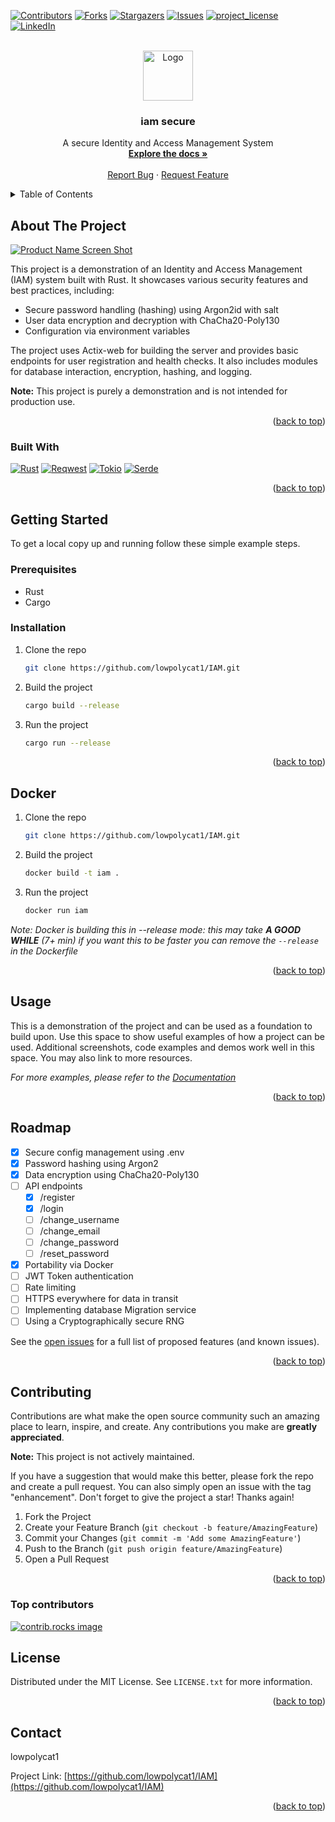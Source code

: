 <!-- Thanks to othneildrew for publishing this great template! https://github.com/othneildrew/Best-README-Template/blob/main/BLANK_README.md -->

<a id="readme-top"></a>

[![Contributors][contributors-shield]][contributors-url]
[![Forks][forks-shield]][forks-url]
[![Stargazers][stars-shield]][stars-url]
[![Issues][issues-shield]][issues-url]
[![project_license][license-shield]][license-url]
[![LinkedIn][linkedin-shield]][linkedin-url]

<!-- PROJECT LOGO -->
<br />
<div align="center">
  <a href="https://github.com/lowpolycat1/IAM">
    <img src="readme-sections/logo.png" alt="Logo" width="80" height="80">
  </a>

<h3 align="center">iam secure</h3>

  <p align="center">
    A secure Identity and Access Management System
    <br />
    <a href="https://github.com/lowpolycat1/IAM"><strong>Explore the docs »</strong></a>
    <br />
    <br />
    <!-- <a href="https://github.com/lowpolycat1/IAM">View Demo</a> -->
    <!-- · -->
    <a href="https://github.com/lowpolycat1/IAM/issues/new?labels=bug&template=bug-report---.md">Report Bug</a>
    ·
    <a href="https://github.com/lowpolycat1/IAM/issues/new?labels=enhancement&template=feature-request---.md">Request Feature</a>
  </p>
</div>

<!-- TABLE OF CONTENTS -->
<details>
  <summary>Table of Contents</summary>
  <ol>
    <li>
      <a href="#about-the-project">About The Project</a>
      <ul>
        <li><a href="#built-with">Built With</a></li>
      </ul>
    </li>
    <li>
      <a href="#getting-started">Getting Started</a>
      <ul>
        <li><a href="#prerequisites">Prerequisites</a></li>
        <li><a href="#installation">Installation</a></li>
      </ul>
    </li>
    <li><a href="#usage">Usage</a></li>
    <li><a href="#roadmap">Roadmap</a></li>
    <li><a href="#contributing">Contributing</a></li>
    <li><a href="#license">License</a></li>
    <li><a href="#contact">Contact</a></li>
    <li><a href="#acknowledgments">Acknowledgments</a></li>
  </ol>
</details>

<!-- ABOUT THE PROJECT -->
## About The Project

[![Product Name Screen Shot][product-screenshot]]()

This project is a demonstration of an Identity and Access Management (IAM) system built with Rust. It showcases various security features and best practices, including:

* Secure password handling (hashing) using Argon2id with salt
* User data encryption and decryption with ChaCha20-Poly130
* Configuration via environment variables

The project uses Actix-web for building the server and provides basic endpoints for user registration and health checks. It also includes modules for database interaction, encryption, hashing, and logging.

**Note:** This project is purely a demonstration and is not intended for production use.

<p align="right">(<a href="#readme-top">back to top</a>)</p>

### Built With

[![Rust][Rust-shield]][Rust-url]
[![Reqwest][Reqwest-shield]][Reqwest-url]
[![Tokio][Tokio-shield]][Tokio-url]
[![Serde][Serde-shield]][Serde-url]

<p align="right">(<a href="#readme-top">back to top</a>)</p>

[Rust-shield]: https://img.shields.io/badge/Rust-000000?style=for-the-badge&logo=rust&logoColor=white
[Rust-url]: https://www.rust-lang.org/
[Reqwest-shield]: https://img.shields.io/badge/Reqwest-000000?style=for-the-badge&logo=reqwest&logoColor=white
[Tokio-shield]: https://img.shields.io/badge/Tokio-000000?style=for-the-badge&logo=tokio&logoColor=white
[Tokio-url]: https://tokio.rs/
[Serde-shield]: https://img.shields.io/badge/Serde-000000?style=for-the-badge&logo=serde&logoColor=white
[Serde-url]: https://serde.rs/

<!-- GETTING STARTED -->
## Getting Started

To get a local copy up and running follow these simple example steps.

### Prerequisites

* Rust
* Cargo

### Installation

1. Clone the repo

    ```sh
    git clone https://github.com/lowpolycat1/IAM.git
    ```

2. Build the project

    ```sh
    cargo build --release
    ```

3. Run the project

    ```sh
    cargo run --release
    ```

<p align="right">(<a href="#readme-top">back to top</a>)</p>

## Docker

1. Clone the repo

    ```sh
    git clone https://github.com/lowpolycat1/IAM.git
    ```

2. Build the project

    ```sh
    docker build -t iam .
    ```

2. Run the project

    ```sh
    docker run iam
    ```

_Note: Docker is building this in --release mode: this may take _**A GOOD WHILE**_ (7+ min) if you want this to be faster you can remove the `--release` in the Dockerfile_

<p align="right">(<a href="#readme-top">back to top</a>)</p>

<!-- USAGE EXAMPLES -->
## Usage

This is a demonstration of the project and can be used as a foundation to build upon. Use this space to show useful examples of how a project can be used. Additional screenshots, code examples and demos work well in this space. You may also link to more resources.

_For more examples, please refer to the [Documentation]()_

<p align="right">(<a href="#readme-top">back to top</a>)</p>

<!-- ROADMAP -->
## Roadmap

* [x] Secure config management using .env
* [x] Password hashing using Argon2
* [x] Data encryption using ChaCha20-Poly130
* [ ] API endpoints
  * [x] /register
  * [x] /login
  * [ ] /change_username
  * [ ] /change_email
  * [ ] /change_password
  * [ ] /reset_password
* [x] Portability via Docker
* [ ] JWT Token authentication
* [ ] Rate limiting
* [ ] HTTPS everywhere for data in transit
* [ ] Implementing database Migration service
* [ ] Using a Cryptographically secure RNG

See the [open issues](https://github.com/lowpolycat1/IAM/issues) for a full list of proposed features (and known issues).

<p align="right">(<a href="#readme-top">back to top</a>)</p>

<!-- CONTRIBUTING -->
## Contributing

Contributions are what make the open source community such an amazing place to learn, inspire, and create. Any contributions you make are **greatly appreciated**.

**Note:** This project is not actively maintained.

If you have a suggestion that would make this better, please fork the repo and create a pull request. You can also simply open an issue with the tag "enhancement".
Don't forget to give the project a star! Thanks again!

1. Fork the Project
2. Create your Feature Branch (`git checkout -b feature/AmazingFeature`)
3. Commit your Changes (`git commit -m 'Add some AmazingFeature'`)
4. Push to the Branch (`git push origin feature/AmazingFeature`)
5. Open a Pull Request

<p align="right">(<a href="#readme-top">back to top</a>)</p>

### Top contributors

<a href="https://github.com/lowpolycat1/IAM/graphs/contributors">
  <img src="https://contrib.rocks/image?repo=LowPolyCat1/IAM" alt="contrib.rocks image" />
</a>

<!-- LICENSE -->
## License

Distributed under the MIT License. See `LICENSE.txt` for more information.

<p align="right">(<a href="#readme-top">back to top</a>)</p>

<!-- CONTACT -->
## Contact

lowpolycat1

Project Link: [https://github.com/lowpolycat1/IAM](https://github.com/lowpolycat1/IAM)

<p align="right">(<a href="#readme-top">back to top</a>)</p>

<!-- ACKNOWLEDGMENTS -->
<!-- ## Acknowledgments

* []()
* []()
* []() -->

<!-- <p align="right">(<a href="#readme-top">back to top</a>)</p> -->

<!-- MARKDOWN LINKS & IMAGES -->
<!-- https://www.markdownguide.org/basic-syntax/#reference-style-links -->
[contributors-shield]: https://img.shields.io/github/contributors/lowpolycat1/IAM.svg?style=for-the-badge
[contributors-url]: https://github.com/lowpolycat1/IAM/graphs/contributors
[forks-shield]: https://img.shields.io/github/forks/lowpolycat1/IAM.svg?style=for-the-badge
[forks-url]: https://github.com/lowpolycat1/IAM/network/members
[stars-shield]: https://img.shields.io/github/stars/lowpolycat1/IAM.svg?style=for-the-badge
[stars-url]: https://github.com/lowpolycat1/IAM/stargazers
[issues-shield]: https://img.shields.io/github/issues/lowpolycat1/IAM.svg?style=for-the-badge
[issues-url]: https://github.com/lowpolycat1/IAM/issues
[license-shield]: https://img.shields.io/github/license/lowpolycat1/IAM.svg?style=for-the-badge
[license-url]: https://github.com/lowpolycat1/IAM/blob/master/LICENSE.txt
[linkedin-shield]: https://img.shields.io/badge/-LinkedIn-black.svg?style=for-the-badge&logo=linkedin&colorB=555
[linkedin-url]: https://linkedin.com/in/your_linkedin_username
[product-screenshot]: images/screenshot.png
[Reqwest-url]: https://docs.rs/reqwest/latest/reqwest/
